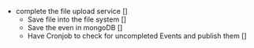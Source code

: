 - complete the file upload service []
    - Save file into the file system []
    - Save the even in mongoDB []
    - Have Cronjob to check for uncompleted Events and publish them []

